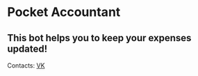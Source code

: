 # Pocket Accountant

## This bot helps you to keep your expenses updated!

Contacts:
[VK](https://vk.com/k_tigran)

